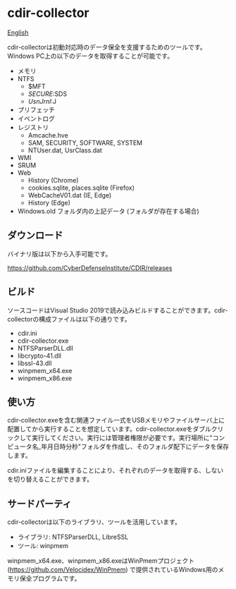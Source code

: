 ﻿# cdir-collector

[English](README_en.md)

cdir-collectorは初動対応時のデータ保全を支援するためのツールです。Windows PC上の以下のデータを取得することが可能です。

* メモリ
* NTFS
  * $MFT
  * $SECURE:$SDS
  * $UsnJrnl:$J
* プリフェッチ
* イベントログ
* レジストリ
  * Amcache.hve
  * SAM, SECURITY, SOFTWARE, SYSTEM
  * NTUser.dat, UsrClass.dat
* WMI
* SRUM
* Web
  * History (Chrome)
  * cookies.sqlite, places.sqlite (Firefox)
  * WebCacheV01.dat (IE, Edge)
  * History (Edge)
* Windows.old フォルダ内の上記データ (フォルダが存在する場合) 

## ダウンロード

バイナリ版は以下から入手可能です。

https://github.com/CyberDefenseInstitute/CDIR/releases

## ビルド

ソースコードはVisual Studio 2019で読み込みビルドすることができます。cdir-collectorの構成ファイルは以下の通りです。

* cdir.ini
* cdir-collector.exe
* NTFSParserDLL.dll
* libcrypto-41.dll
* libssl-43.dll
* winpmem_x64.exe
* winpmem_x86.exe

## 使い方

cdir-collector.exeを含む関連ファイル一式をUSBメモリやファイルサーバ上に配置してから実行することを想定しています。cdir-collector.exeをダブルクリックして実行してください。実行には管理者権限が必要です。実行場所に"コンピュータ名_年月日時分秒"フォルダを作成し、そのフォルダ配下にデータを保存します。

cdir.iniファイルを編集することにより、それぞれのデータを取得する、しないを切り替えることができます。

## サードパーティ

cdir-collectorは以下のライブラリ、ツールを活用しています。

* ライブラリ: NTFSParserDLL, LibreSSL
* ツール: winpmem

winpmem_x64.exe、winpmem_x86.exeはWinPmemプロジェクト (https://github.com/Velocidex/WinPmem) で提供されているWindows用のメモリ保全プログラムです。
